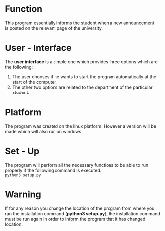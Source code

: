 # Function
  This program essentially informs the student when a new announcement<br>is posted on the relevant page of the university.

# User - Interface
  The <b>user interface</b> is a simple one which provides three options which are the following:
  1) The user chooses if he wants to start the program automatically at the start of the computer.
  2) The other two options are related to the department of the particular student.
 
# Platform
  The program was created on the linux platform. However a version will be made which will also run on windows.

# Set - Up
  The program will perform all the necessary functions to be able to run properly if the following command is executed.<br>
  ``` python3 setup.py ```
 
# Warning
  If for any reason you change the location of the program from where you ran the installation command (<b>python3 setup.py</b>), the installation command must be run again in order to inform the program that it has changed location.
